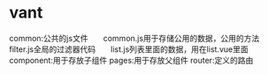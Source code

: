 # vant
common:公共的js文件
       common.js用于存储公用的数据，公用的方法
       filter.js全局的过滤器代码
       list.js列表里面的数据，用在list.vue里面 
       
component:用于存放子组件
pages:用于存放父组件
router:定义的路由
